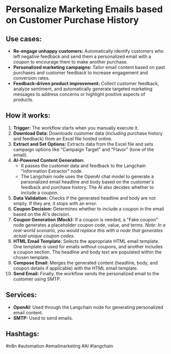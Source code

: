 # Personalize Marketing Emails based on Customer Purchase History

## Use cases:

- **Re-engage unhappy customers:** Automatically identify customers who left negative feedback and send them a personalized email with a coupon to encourage them to make another purchase.
- **Personalized marketing campaigns:** Tailor email content based on past purchases and customer feedback to increase engagement and conversion rates.
- **Feedback-driven product improvement:** Collect customer feedback, analyze sentiment, and automatically generate targeted marketing messages to address concerns or highlight positive aspects of products.

## How it works:

1.  **Trigger:** The workflow starts when you manually execute it.
2.  **Download Data:** Downloads customer data (including purchase history and feedback) from an Excel file hosted online.
3.  **Extract and Set Options:** Extracts data from the Excel file and sets campaign options like "Campaign Target" and "Flavor" (tone of the email).
4.  **AI-Powered Content Generation:**
    *   It passes the customer data and feedback to the Langchain "Information Extractor" node.
    *   The Langchain node uses the OpenAI chat model to generate a personalized email headline and body based on the customer's feedback and purchase history. The AI also decides whether to include a coupon.
5.  **Data Validation:** Checks if the generated headline and body are not empty. If they are, it stops with an error.
6.  **Coupon Decision:** Determines whether to include a coupon in the email based on the AI's decision.
7.  **Coupon Generation (Mock):** If a coupon is needed, a "Fake coupon" node generates a placeholder coupon code, value, and terms. *Note: In a real-world scenario, you would replace this with a node that generates actual unique coupon codes.*
8.  **HTML Email Template:** Selects the appropriate HTML email template. One template is used for emails without coupons, and another includes a coupon section. The headline and body text are populated within the chosen template.
9.  **Compose Email:** Merges the generated content (headline, body, and coupon details if applicable) with the HTML email template.
10. **Send Email:** Finally, the workflow sends the personalized email to the customer using SMTP.

## Services:

*   **OpenAI:** Used through the Langchain node for generating personalized email content.
*   **SMTP:** Used to send emails.

## Hashtags:

#n8n #automation #emailmarketing #AI #langchain
